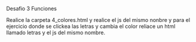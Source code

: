 Desafio 3 Funciones

Realice la carpeta 4_colores.html y realice el js del mismo nonbre y para el ejercicio donde se clickea las letras y cambia el color reliace un html llamado letras y el js del mismo nombre.

